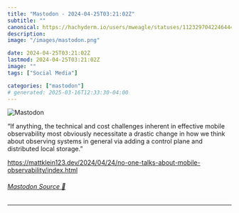 ```yaml
---
title: "Mastodon - 2024-04-25T03:21:02Z"
subtitle: ""
canonical: https://hachyderm.io/users/mweagle/statuses/112329704224644425
description:
image: "/images/mastodon.png"

date: 2024-04-25T03:21:02Z
lastmod: 2024-04-25T03:21:02Z
image: ""
tags: ["Social Media"]

categories: ["mastodon"]
# generated: 2025-03-16T12:33:30-04:00
---
```

![Mastodon](/images/mastodon.png)

<p>“If anything, the technical and cost challenges inherent in effective mobile observability most obviously necessitate a drastic change in how we think about observing systems in general via adding a control plane and distributed local storage.”</p><p><a href="https://mattklein123.dev/2024/04/24/no-one-talks-about-mobile-observability/index.html" target="_blank" rel="nofollow noopener noreferrer" translate="no"><span class="invisible">https://</span><span class="ellipsis">mattklein123.dev/2024/04/24/no</span><span class="invisible">-one-talks-about-mobile-observability/index.html</span></a></p>


###### [Mastodon Source 🐘](https://hachyderm.io/@mweagle/112329704224644425)

___
